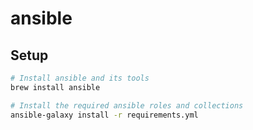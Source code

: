 # ansible

## Setup

```bash
# Install ansible and its tools
brew install ansible

# Install the required ansible roles and collections
ansible-galaxy install -r requirements.yml
```
